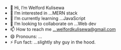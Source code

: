 - 👋 Hi, I’m Welford Kulisewa 
- 👀 I’m interested in ...MERN stack
- 🌱 I’m currently learning ...JavaScript 
- 💞️ I’m looking to collaborate on ...Web dev
- 📫 How to reach me ...welfordkulisewa@gmail.com 
- 😄 Pronouns: ...
- ⚡ Fun fact: ...slightly shy guy in the hood. 

<!---
Welford2583/Welford2583 is a ✨ special ✨ repository because its `README.md` (this file) appears on your GitHub profile.
You can click the Preview link to take a look at your changes.
--->
